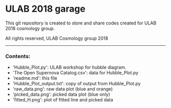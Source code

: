 # ULAB 2018 garage
This git repository is created to store and share codes created for ULAB 2018 cosmology group. 

All rights reserved, ULAB Cosmology group 2018

---------
### Contents:
- 'Hubble_Plot.py': ULAB workshop for hubble diagram.
- 'The Open Supernova Catalog.csv': data for Hubble_Plot.py
- 'readme.md': this file
- 'Hubble_Plot_output.txt': copy of output from Hubble_Plot.py
- 'raw_data.png': raw data plot (blue and orange)
- 'picked_data.png': picked data plot (blue only)
- 'fitted_H.png': plot of fitted line and picked data
